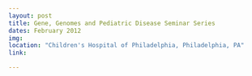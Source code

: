 ```yaml
---
layout: post
title: Gene, Genomes and Pediatric Disease Seminar Series
dates: February 2012
img: 
location: "Children's Hospital of Philadelphia, Philadelphia, PA"
link: 

---
```

